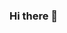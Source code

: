 ### Hi there 👋

<!--
**SmokeyTanvir/SmokeyTanvir** is a ✨ _special_ ✨ repository because its `README.md` (this file) appears on your GitHub profile.

Here are some ideas to get you started:

- 🔭 I’m currently working on ... Web development
- 🌱 I’m currently learning ... python
- 👯 I’m looking to collaborate on ... Web Application Development
- 🤔 I’m looking for help with ... Desktop App Development
- 💬 Ask me about ... anything related to development
- 📫 How to reach me: ... [Google](tanvirulIslam2005@gmail.com)
- 😄 Pronouns: ... he/him
- ⚡ Fun fact: ... i hate cheese
-->
